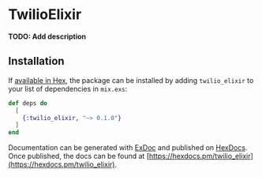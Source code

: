# TwilioElixir

**TODO: Add description**

## Installation

If [available in Hex](https://hex.pm/docs/publish), the package can be installed
by adding `twilio_elixir` to your list of dependencies in `mix.exs`:

```elixir
def deps do
  [
    {:twilio_elixir, "~> 0.1.0"}
  ]
end
```

Documentation can be generated with [ExDoc](https://github.com/elixir-lang/ex_doc)
and published on [HexDocs](https://hexdocs.pm). Once published, the docs can
be found at [https://hexdocs.pm/twilio_elixir](https://hexdocs.pm/twilio_elixir).
